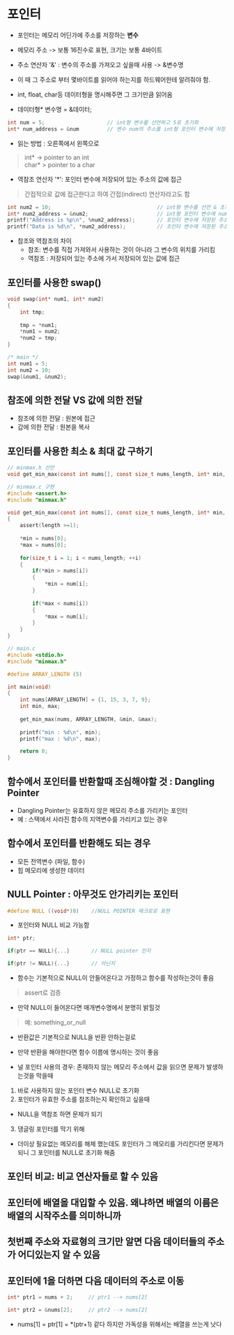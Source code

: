 # 포인터

 - 포인터는 메모리 어딘가에 주소를 저장하는 **변수**   

 - 메모리 주소 -> 보통 16진수로 표현, 크기는 보통 4바이트    

 - 주소 연산자 '&' : 변수의 주소를 가져오고 싶을때 사용 -> &변수명  

 -  이 때 그 주소로 부터 몇바이트를 읽어야 하는지를 하드웨어한테 알려줘야 함.  
 -  int, float, char등 데이터형을 명시해주면 그 크기만큼 읽어옴

 - 데이터형* 변수명 = &데이터; 


```c
int num = 5;                    // int형 변수를 선언하고 5로 초기화
int* num_address = &num         // 변수 num의 주소를 int형 포인터 변수에 저장 데이터형의 크기만큼 읽어온다.
```

 - 읽는 방법 : 오른쪽에서 왼쪽으로
> int* -> pointer to an int  
> char* > pointer to a char


 - 역참조 연산자 '*': 포인터 변수에 저장되어 있는 주소의 값에 접근 
 > 간접적으로 값에 접근한다고 하여 간접(indirect) 연산자라고도 함
```c
int num2 = 10;                                  // int형 변수를 선언 & 초기화
int* num2_address = &num2;                      // int형 포인터 변수에 num2의 주소를 저장
printf("Address is %p\n", %num2_address);       // 포인터 변수에 저장된 주소를 출력 -> Address is 0x7ffc877abbd8
printf("Data is %d\n", *num2_address);          // 초인터 변수에 저장된 주소의 데이터를 출력 -> Data is 5
```

 - 참조와 역참조의 차이
     - 참조: 변수를 직접 가져와서 사용하는 것이 아니라 그 변수의 위치를 가리킴
     - 역참조 : 저장되어 있는 주소에 가서 저장되어 있는 값에 접근


## 포인터를 사용한 swap()

```c
void swap(int* num1, int* num2)
{
    int tmp;
    
    tmp = *num1;
    *num1 = num2;
    *num2 = tmp;
}

/* main */
int num1 = 5;
int num2 = 10;
swap(&num1, &num2);
```


## 참조에 의한 전달 VS 값에 의한 전달
 - 참조에 의한 전달 : 원본에 접근
 - 갑에 의한 전달 : 원본을 복사


## 포인터를 사용한 최소 & 최대 값 구하기
```c
// minmax.h 선언
void get_min_max(const int nums[], const size_t nums_length, int* min, int* max);
```

```c
// minmax.c 구현
#include <assert.h>
#include "minmax.h"

void get_min_max(const int nums[], const size_t nums_length, int* min, int* max)
{
    assert(length >=1);
    
    *min = nums[0];
    *max = nums[0];
    
    for(size_t i = 1; i < nums_length; ++i)
    {
        if(*min > nums[i])
        {
            *min = num[i];
        }
        
        if(*max < nums[i])
        {
            *max = num[i];
        }
    }
}
```

```c
// main.c
#include <stdio.h>
#include "minmax.h"

#define ARRAY_LENGTH (5)

int main(void)
{
    int nums[ARRAY_LENGTH] = {1, 15, 3, 7, 9};
    int min, max;
    
    get_min_max(nums, ARRAY_LENGTH, &min, &max);
    
    printf("min : %d\n", min);
    printf("max : %d\n", max);

    return 0;
}
```

## 함수에서 포인터를 반환할때 조심해야할 것 : Dangling Pointer
- Dangling Pointer는 유효하지 않은 메모리 주소를 가리키는 포인터
- 예 : 스택에서 사라진 함수의 지역변수를 가리키고 있는 경우
 
## 함수에서 포인터를 반환해도 되는 경우
- 모든 전역변수 (파일, 함수)
- 힙 메모리에 생성한 데이터



## NULL Pointer : 아무것도 안가리키는 포인터

```c
#define NULL ((void*)0)    //NULL POINTER 매크로로 표현 
```

- 포인터와 NULL 비교 가능함
```c
int* ptr;

if(ptr == NULL){...}       // NULL pointer 인지

if(ptr != NULL){...}       // 아닌지
```

- 함수는 기본적으로 NULL이 안들어온다고 가정하고 함수를 작성하는것이 좋음
> assert로 검증

- 만약 NULL이 들어온다면 매개변수명에서 분명히 밝힐것
> 예: something_or_null

- 반환값은 기본적으로 NULL을 반환 안하는걸로
- 만약 반환을 해야한다면 함수 이름에 명시하는 것이 좋음

- 널 포인터 사용의 경우: 존재하지 않는 메모리 주소에서 값을 읽으면 문제가 발생하는것을 막을때
 1. 바로 사용하지 않는 포인터 변수 NULL로 초기화
 2. 포인터가 유효한 주소를 참조하는지 확인하고 싶을때
 - NULL을 역참조 하면 문제가 되기 
 3. 댕글링 포인터를 막기 위해
 - 더이상 필요없는 메모리를 해체 했는데도 포인터가 그 메모리를 가리킨다면 문제가 되니 그 포인터를 NULL로 초기화 해줌
 
 
 ## 포인터 비교: 비교 연산자들로 할 수 있음
 
 ## 포인터에 배열을 대입할 수 있음. 왜냐하면 배열의 이름은 배열의 시작주소를 의미하니까
 
 ## 첫번째 주소와 자료형의 크기만 알면 다음 데이터들의 주소가 어디있는지 알 수 있음
 
 ## 포인터에 1을 더하면 다음 데이터의 주소로 이동
 ```c
 int* ptr1 = nums + 2;     // ptr1 --> nums[2] 

 int* ptr2 = &nums[2];     // ptr2 --> nums[2]
 ```
 - nums[1] = ptr[1] = *(ptr+1)    같다 하지만 가독성을 위해서는 배열을 쓰는게 낫다
